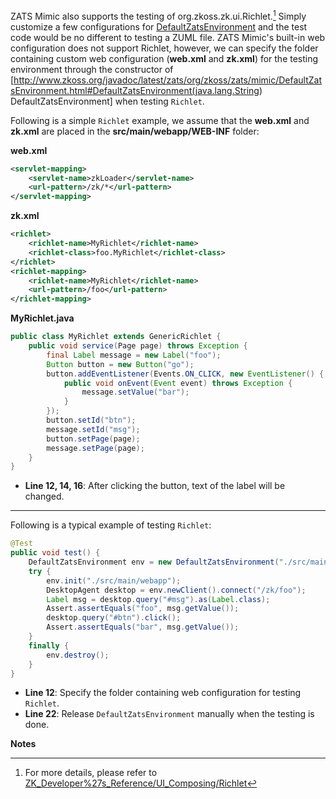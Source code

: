 

ZATS Mimic also supports the testing of
<javadoc>org.zkoss.zk.ui.Richlet</javadoc>.[^1] Simply customize a few
configurations for
[DefaultZatsEnvironment](http://www.zkoss.org/javadoc/latest/zats/org/zkoss/zats/mimic/DefaultZatsEnvironment.html)
and the test code would be no different to testing a ZUML file. ZATS
Mimic's built-in web configuration does not support Richlet, however, we
can specify the folder containing custom web configuration (**web.xml**
and **zk.xml**) for the testing environment through the constructor of
\[<http://www.zkoss.org/javadoc/latest/zats/org/zkoss/zats/mimic/DefaultZatsEnvironment.html#DefaultZatsEnvironment(java.lang.String>)
DefaultZatsEnvironment\] when testing `Richlet`.

Following is a simple `Richlet` example, we assume that the **web.xml**
and **zk.xml** are placed in the **src/main/webapp/WEB-INF** folder:

**web.xml**

``` xml
<servlet-mapping>
    <servlet-name>zkLoader</servlet-name>
    <url-pattern>/zk/*</url-pattern>
</servlet-mapping>
```

**zk.xml**

``` xml
<richlet>
    <richlet-name>MyRichlet</richlet-name>
    <richlet-class>foo.MyRichlet</richlet-class>
</richlet>
<richlet-mapping>
    <richlet-name>MyRichlet</richlet-name>
    <url-pattern>/foo</url-pattern>
</richlet-mapping>
```

**MyRichlet.java**

``` java
public class MyRichlet extends GenericRichlet {
    public void service(Page page) throws Exception {
        final Label message = new Label("foo");
        Button button = new Button("go");
        button.addEventListener(Events.ON_CLICK, new EventListener() {
            public void onEvent(Event event) throws Exception {
                message.setValue("bar");
            }
        });
        button.setId("btn");
        message.setId("msg");
        button.setPage(page);
        message.setPage(page);
    }
}
```

- **Line 12, 14, 16**: After clicking the button, text of the label will
  be changed.

------------------------------------------------------------------------

Following is a typical example of testing `Richlet`:

``` java
@Test
public void test() {
    DefaultZatsEnvironment env = new DefaultZatsEnvironment("./src/main/webapp/WEB-INF");
    try {
        env.init("./src/main/webapp");
        DesktopAgent desktop = env.newClient().connect("/zk/foo");
        Label msg = desktop.query("#msg").as(Label.class);
        Assert.assertEquals("foo", msg.getValue());
        desktop.query("#btn").click();
        Assert.assertEquals("bar", msg.getValue());
    }
    finally {
        env.destroy();
    }
}
```

- **Line 12**: Specify the folder containing web configuration for
  testing `Richlet`.
- **Line 22**: Release `DefaultZatsEnvironment` manually when the
  testing is done.

**Notes**

<references/>

 

[^1]: For more details, please refer to
    [ZK_Developer%27s_Reference/UI_Composing/Richlet](ZK_Developer%27s_Reference/UI_Composing/Richlet)
